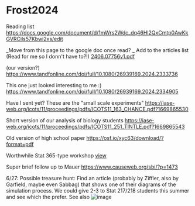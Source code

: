 # Frost2024
Reading list https://docs.google.com/document/d/1mWrs2Wdc_dq46Hl2QxCmtp0AwKkGVRCils57Kbwi2xs/edit

_Move from this page to the google doc once read?
_
Add to the articles list  (Read for me so I donn't have to?!)
[2406.07756v1.pdf](https://github.com/user-attachments/files/15935134/2406.07756v1.pdf)

(our version?) https://www.tandfonline.com/doi/full/10.1080/26939169.2024.2333736

This one just looked interesting to me :)
https://www.tandfonline.com/doi/full/10.1080/26939169.2024.2334905

Have I sent yet?  These are the "small scale experiments"
https://iase-web.org/icots/11/proceedings/pdfs/ICOTS11_163_CHANCE.pdf?1669865530

Short version of our analysis of biology students
https://iase-web.org/icots/11/proceedings/pdfs/ICOTS11_251_TINTLE.pdf?1669865543

Old version of high school paper
https://osf.io/xyc63/download/?format=pdf

Worthwhile Stat 365-type workshop [view](https://www.storytellingwithdata.com/exploreexplain)

Super brief follow up to Mauer https://www.causeweb.org/sbi/?p=1473 

6/27: Possible treasure hunt: Find an article (probably by Ziffler, also by Garfield, maybe even Sabbag) that shows one of their diagrams of the simulation process.  We could give 2-3 to Stat 217/218 students this summer and see which the prefer.  See also 
![image](https://github.com/iambethchance/Frost2024/assets/75873576/56495191-02a8-49db-bc5a-4cc41a95b645)


